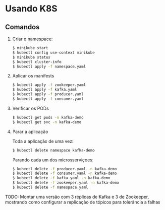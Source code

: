 # Usando K8S

## Comandos

1. Criar o namespace:

    ```bash
    $ minikube start
    $ kubectl config use-context minikube
    $ minikube status
    $ kubectl cluster-info
    $ kubectl apply -f namespace.yaml
    ```

1. Aplicar os manifests

    ```bash
    $ kubectl apply -f zookeeper.yaml
    $ kubectl apply -f kafka.yaml
    $ kubectl apply -f producer.yaml
    $ kubectl apply -f consumer.yaml
    ```

1. Verificar os PODs

    ```bash
    $ kubectl get pods -n kafka-demo
    $ kubectl get svc -n kafka-demo
    ```

1. Parar a aplicação

    Toda a aplicação de uma vez:

    ```bash
    $ kubectl delete namespace kafka-demo
    ```

    Parando cada um dos microsserviçoes:

    ```bash
    $ kubectl delete -f producer.yaml -n kafka-demo
    $ kubectl delete -f consumer.yaml -n kafka-demo
    $ kubectl delete -f kafka.yaml -n kafka-demo
    $ kubectl delete -f zookeeper.yaml -n kafka-demo
    $ kubectl delete -f namespace.yaml
    ```




TODO: Montar uma versão com 3 réplicas de Kafka e 3 de Zookeeper, mostrando como configurar a replicação de tópicos para tolerância a falhas
